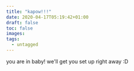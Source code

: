 ```yaml
---
title: "kapow!!!"
date: 2020-04-17T05:19:42+01:00
draft: false
toc: false
images:
tags:
  - untagged
---
```


you are in baby!
we'll get you set up right away :D

